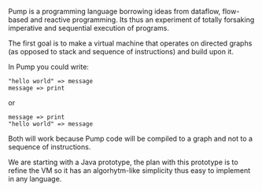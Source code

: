 Pump is a programming language borrowing ideas from dataflow, flow-based and reactive programming. Its thus an experiment of totally forsaking imperative and sequential execution of programs.

The first goal is to make a virtual machine that operates on directed graphs (as opposed to stack and sequence of instructions) and build upon it.


In Pump you could write:

```
"hello world" => message
message => print
```
or 

```
message => print
"hello world" => message
```

Both will work because Pump code will be compiled to a graph and not to a sequence of instructions.

We are starting with a Java prototype, the plan with this prototype is to refine the VM so it has an algorhytm-like simplicity thus easy to implement in any language.


